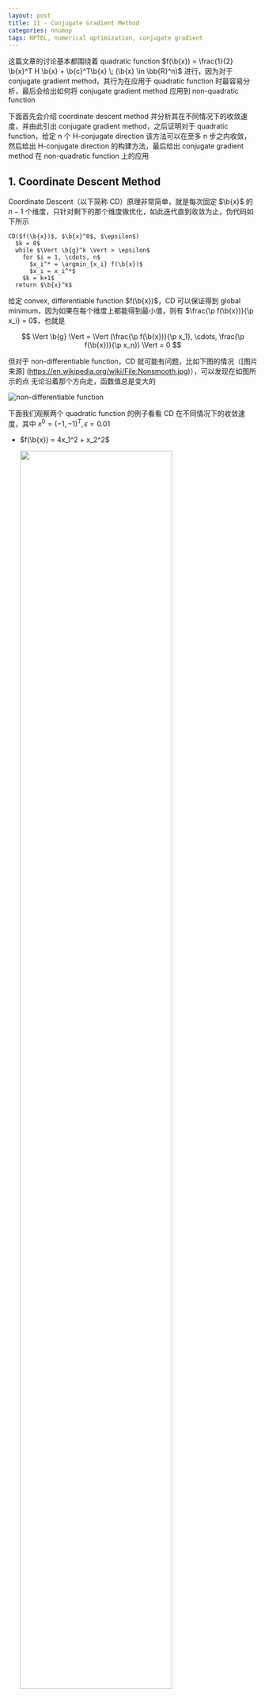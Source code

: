 ```yaml
---
layout: post
title: 11 - Conjugate Gradient Method
categories: nnumop
tags: NPTEL, numerical optimization, conjugate gradient
---
```


这篇文章的讨论基本都围绕着 quadratic function $f(\b{x}) = \frac{1}{2} \b{x}^T
H \b{x} + \b{c}^T\b{x} \; (\b{x} \in \bb{R}^n)$ 进行，因为对于 conjugate gradient
method，其行为在应用于 quadratic function 时最容易分析，最后会给出如何将
conjugate gradient method 应用到 non-quadratic function

下面首先会介绍 coordinate descent method 并分析其在不同情况下的收敛速度，并由此引出
conjugate gradient method，之后证明对于 quadratic function，给定 n 个 H-conjugate
direction 该方法可以在至多 n 步之内收敛，然后给出 H-conjugate direction
的构建方法，最后给出 conjugate gradient method 在 non-quadratic function
上的应用

## 1. Coordinate Descent Method

Coordinate Descent（以下简称 CD）原理非常简单，就是每次固定 $\b{x}$ 的 $n-1$
个维度，只针对剩下的那个维度做优化，如此迭代直到收敛为止，伪代码如下所示

    CD($f(\b{x})$, $\b{x}^0$, $\epsilon$)
      $k = 0$
      while $\Vert \b{g}^k \Vert > \epsilon$
        for $i = 1, \cdots, n$
          $x_i^* = \argmin_{x_i} f(\b{x})$
          $x_i = x_i^*$
        $k = k+1$
      return $\b{x}^k$

给定 convex, differentiable function $f(\b{x})$，CD 可以保证得到 global
minimum，因为如果在每个维度上都能得到最小值，则有 $\frac{\p f(\b{x})}{\p x_i}
= 0$，也就是

$$
\Vert \b{g} \Vert = \Vert (\frac{\p f(\b{x})}{\p x_1}, \cdots,
\frac{\p f(\b{x})}{\p x_n}) \Vert = 0
$$

但对于 non-differentiable function，CD 就可能有问题，比如下图的情况（[图片来源]
(https://en.wikipedia.org/wiki/File:Nonsmooth.jpg)），可以发现在如图所示的点
无论沿着那个方向走，函数值总是变大的

![non-differentiable function](/resource/conjgrad/nonsmooth.jpg)

下面我们观察两个 quadratic function 的例子看看 CD 在不同情况下的收敛速度，其中
$x^0 = (-1, -1)^T, \epsilon = 0.01$

* $f(\b{x}) = 4x_1^2 + x_2^2$ 

    <img style="width:80%" src="/resource/conjgrad/cd1.png" />

* $f(\b{x}) = 4x_1^2 + x_2^2 - 2x_1x_2$

    <img style="width:80%" src="/resource/conjgrad/cd2.png" />

其中第一个函数用了 2 步就到达了最优点，而第二个函数用了 11 步，造成这种区别的
原因就在于 Hessian matrix，对于第一个函数，其 Hessian
$\begin{pmatrix} 8 & 0 \\\\ 0 & 2 \end{pmatrix}$ 是一个 diagonal matrix
，而第二个函数的 Hessian $\begin{pmatrix} 8 & -2 \\\\ -2 & 2 \end{pmatrix}$
则不是。Hessian 是否为 diagonal matrix 决定了函数的各个变量之间是否有相互影响，
比如第一个函数，两个变量是相互独立的，因此只要分别对两个维度各做一次优化就可以
达到 global minimum，而第二个函数则不行

## 2. Conjugate Gradient Method

如果我们从 descent direction 的角度来考虑，CD 相当于每一步选择 $\b{x}$
的某一维作为 descent direction，因此前后选出的 direction 是 orthogonal
的关系。从上面的讨论中我们知道当 Hessian 为 diagonal matrix 时，这种做法可以在
n 步之内得到最优解，若 Hessian 不是 diagonal matrix 则不能

在这一节中我们将看到，通过构建 H-orthogonal (也叫 H-conjugate) direction，而不是
orthogonal direction 我们可以保证无论 Hessian 是否为 diagonal matrix，都可以在
n 步之内达到最优解，下面我们将 Conjugate Gradient Method 简称为 CG

### 2.1 Conjugate Direction

假设 $\b{d}^0, \b{d}^1, \cdots, \b{d}^{n-1}$ 为已知的 $n$ 个 linear independent
vector，$\b{x}^0$ 为优化的初始点，则任意一个 $\b{x}$ 都可以表示为

$$ \b{x} = \b{x}^0 + \sum_{i=0}^{n-1} \a^i \b{d}^i \tag{1}$$

其中 $\a^i \in \bb{R}$（把 $\b{x}^0$ 移到左边这个等式就好理解了），记
$D = (\b{d}^0, \b{d}^1, \cdots, \b{d}^{n-1})$，$\b{a} = (\a^0, \a^1, \cdots,
\a^{n-1})$，则 quadratic function 可以表示为

$$
\begin{align*}
f(\b{x}) = & \frac{1}{2} (\b{x}^0 + D\b{a})^T H (\b{x}^0 + D\b{a}) +
\b{c}^T(\b{x}^0 + D\b{a}) \\\\
= & \frac{1}{2} \b{a}^TD^T H D\b{a} + (H\b{x}^0 + \b{c})^T D\b{a} +
(\frac{1}{2}{\b{x}^0}^T H\b{x}^0 + \b{c}^T\b{x}^0)
\end{align*}
$$

我们可以把最后的式子看成是一个以 $\b{a}$ 为变量的 quadratic function，其
Hessian 为 $D^THD$，$(D^THD)_{ij} = {\b{d}^i}^T H\b{d}^j$，如果当 $i\neq j$
时有 ${\b{d}^i}^TH\b{d}^j = 0$，也就是 $D^THD$ 为 diagonal matrix，那我们在这个以
$\b{a}$ 为变量的式子上应用 CD 就可以在 n 步之内得到最优解，其中第 i
步就得到 $\alpha^{i-1}$ 的最优值。如果我们把 $\b{d}^i$ 看成是 descent
direction，根据公式 1，我们就相当于在 n 步之内能得到了 $\b{x}$ 的最优解

实际上，对于上面的式子，我们可以直接求解出 $\a^i$ 的具体形式

$$
\begin{align*}
& \frac{\p f(\b{x})}{\p \a^i} = 0 \\\\
\Lra \; & {\b{d}^i}^T H\b{d}^i\a^i + (H\b{x}^0 + \b{c})^T\b{d}^i = 0 \\\\
\Lra \; & \a^i = -\frac{(H\b{x}^0 + \b{c})^T\b{d}^i}{ {\b{d}^i}^T H\b{d}^i} \tag{2}
\end{align*}
$$

所以如果我们能找到一种方法构建 $\b{d}^0, \cdots, \b{d}^{n-1}$ 使得 ${\b{d}^i}^T
H\b{d}^j = 0 \;\; \forall i \neq j$，我们就能在 n 步之内得到最优解

> 满足 $\b{v}^TH\b{u} = 0$ 的两个 vector 被称为 H-conjugate (或 H-orthogonal) vector

当 $H = I$ 时我们就得到了 orthogonal vector，因此 orthogonal vector 是
H-conjugate vector 的特例

Conjugate direction 是存在的，可以验证以 $H$ 的 eigenvector 作为 $\b{d}^0, \cdots,
\b{d}^{n-1}$ 就可以满足 ${\b{d}^i}^T H\b{d}^j = 0 \;\; \forall i \neq j$ 的条件，
当然这种方法构建 conjugate direction 代价大了点，因此 CG 并没有用这种方法，
在后面的小节中我们会看到 CG 是怎么做的

### 2.2 Some Basic Properties

这一小节中列出了一些 conjugate direction 相关的一些性质

> 性质 1：令 $\b{g}^i$ 表示 gradient，则 ${\b{g}^i}^T\b{d}^i = {\b{g}^0}^T\b{d}^i$

* Proof:

    $$
    \begin{align*}
    & \b{g}^i = H\b{x}^i + \b{c} = H(\b{x}^0 + \sum_{j=0}^{i-1} \a_j\b{d}^j) + \b{c}
      = \sum_{j=0}^{i-1} \a_j H \b{d}^j + \b{g}^0 \\\\
    \Lra \; & {\b{g}^i}^T\b{d}^i = \sum_{j=0}^{i-1} \a_j {\b{d}^j}^T H \b{d}^i + {\b{g}^0}^T\b{d}^i \\\\
    \Lra \; & {\b{g}^i}^T\b{d}^i = {\b{g}^0}^T\b{d}^i (\because {\b{d}^j}^T H \b{d}^i = 0 \; \forall i \neq j)
    \end{align*}
    $$

根据这一性质，公式 2 中定义的 $\a^i$ 实际上就是 exact line search 的结果

$$
\begin{align*}
& \nabla_{\a^i} f(\b{x}^i + \a^i \b{d}^i) = 0 \\\\
\Lra \; & (H(\b{x}^i + \a^i \b{d}^i) + \b{c})^T \b{d}^i = 0 \\\\
\Lra \; & \a^i = -\frac{ {\b{g}^i}^T \b{d}^i}{ {\b{d}^i}^T H \b{d}^i} =
          -\frac{ {\b{g}^0}^T \b{d}^i}{ {\b{d}^i}^T H \b{d}^i} \tag{3}
\end{align*}
$$

> 性质 2：${\b{g}^i}^T \b{d}^j = 0 \;\; \forall i > j$

* Proof:

    $$
    \begin{align*}
    {\b{g}^i}^T \b{d}^j = & (H\b{x}^i + \b{c})^T \b{d}^j \\\\
    = & \sum_{k=0}^{i-1} \a^k {\b{d}^k}^T H \b{d}^j + (H\b{x}^0 + \b{c})^T \b{d}^j \\\\
    = & \a^j{\b{d}^j}^T H \b{d}^j + (H\b{x}^0 + \b{c})^T \b{d}^j
    \end{align*}
    $$

    代入公式 2 可得最后一个公式等于 0，因此 ${\b{g}^i}^T \b{d}^j = 0$ $\EOP$

> 性质 3：$\b{d}^{0}, \cdots, \b{d}^{n-1}$ 满足 linear independent 关系

* Proof:

    $$
    \begin{align*}
    \sum_{i=0}^{n-1} a^i \b{d}^i = 0 \; \Lra \; &
    \sum_{i=0}^{n-1} a^i {\b{d}^j}^T H \b{d}^i = 0 \;\; \forall j = 0, \cdots, n-1\\\\
    \Lra \; & a^j {\b{d}^j}^T H \b{d}^j = 0 \\\\
    \Lra \; & a^j = 0 \;\; \forall j = 0, \cdots, n-1
    \end{align*}
    $$

> 性质 4：令 $\c{B}^k = \span\\{ \b{d}^0, \b{d}^1, \cdots, \b{d}^{k-1} \\},
> \b{x}^k = \b{x}^0 + \sum_{i=0}^{k-1} \a^i \b{d}^i \;\; (k \leq n)$，则
> $$\b{x}^k = \argmin_{\b{x} \in \b{x}^0 + \c{B}^k} f(\b{x})$$

* Proof:

    任何一个 $\b{x}^0 + \c{B}^k$ 中的点都可以表示为 $\b{x}^0 + \sum_{i=0}^{k-1}
    u^i \b{d}^i, u \in \bb{R}$，所以这个性质等价于

    $$
    \begin{align*}
    & f(\b{x}^0 + \sum_{i=0}^{k-1} \a^i \b{d}^i) \leq f(\b{x}^0 + \sum_{i=0}^{k-1} u^i \b{d}^i) \\\\
    \Llra & \frac{1}{2} (\b{x}^0 + \sum_{i=0}^{k-1} \a^i \b{d}^i)^T H (\b{x}^0 +
            \sum_{i=0}^{k-1} \a^i \b{d}^i) + \b{c}^T(\b{x}^0 +
            \sum_{i=0}^{k-1} \a^i \b{d}^i) \leq \\\\
          & \frac{1}{2} (\b{x}^0 + \sum_{i=0}^{k-1} u^i \b{d}^i)^T H (\b{x}^0 +
            \sum_{i=0}^{k-1} u^i \b{d}^i) + \b{c}^T(\b{x}^0 +
            \sum_{i=0}^{k-1} u^i \b{d}^i) \\\\
    \Llra & \frac{1}{2}(\sum_{i=0}^{k-1} \a^i \b{d}^i)^T H (\sum_{i=0}^{k-1} \a^i \b{d}^i) + 
            (H\b{x}^0 + \b{c})^T \sum_{i=0}^{k-1} \a^i \b{d}^i \leq \\\\
          & \frac{1}{2}(\sum_{i=0}^{k-1} u^i \b{d}^i)^T H (\sum_{i=0}^{k-1} u^i \b{d}^i) + 
            (H\b{x}^0 + \b{c})^T \sum_{i=0}^{k-1} u^i \b{d}^i \\\\
    \Llra & \sum_{i=0}^{k-1} (\frac{1}{2} {\a^i}^2 {\b{d}^i}^T H \b{d}^i + \a^i {\b{g}^0}^T \b{d}^i) \leq
            \sum_{i=0}^{k-1} (\frac{1}{2} {u^i}^2 {\b{d}^i}^T H \b{d}^i + u^i {\b{g}^0}^T \b{d}^i) \\\\
    \Llra & \sum_{i=0}^{k-1} (\frac{1}{2} {\a^i}^2 {\b{d}^i}^T H \b{d}^i + \a^i {\b{g}^i}^T \b{d}^i) \leq
            \sum_{i=0}^{k-1} (\frac{1}{2} {u^i}^2 {\b{d}^i}^T H \b{d}^i + u^i {\b{g}^i}^T \b{d}^i) \tag{4}
    \end{align*}
    $$

    所以只要不等式 3 成立，则该性质就成立

    从前面的讨论中我们知道，$\alpha^i$ 是通过 exact line search 得到的，所以有

    $$ f(\b{x}^i + \a^i \b{d}^i) \leq f(\b{x}^i + u^i\b{d}^i) $$

    通过展开这个不等式，可得

    $$
    \frac{1}{2} {\a^i}^2 {\b{d}^i}^T H \b{d}^i + \a^i {\b{g}^i}^T \b{d}^i \leq
    \frac{1}{2} {u^i}^2 {\b{d}^i}^T H \b{d}^i + u^i {\b{g}^i}^T \b{d}^i
    $$

    对该不等式从 $0$ 到 $k-1$ 做个累加就得到了不等式 3 $\EOP$

性质 4 又被成为 Expanding Subspace Theorem，它告诉我们 CG 的每一步得到的点都是
之前所有的 conjugate direction 覆盖的空间中的最优点，当 $k = n$ 时，我们就必然能得到
$\bb{R}^n$ 中的最优点

### 2.3 Creating Conjugate Direction

我们知道通过 Gram-Schmidt Procedure 可以将 $n$ 个 linear independent vector
转化为 orthogonal vector，其实用类似的方法我们也可以得到 H-conjugate vector，
这种方法也被称为 Conjugate Gram-Schmidt Procedure

假设存在 $n$ 个 linear independent vector $\b{v}^0, \cdots, \b{v}^{n-1}$，
我们可以按以下方法构建出 H-conjugate vector $\b{d}^0, \cdots, \b{d}^{n-1}$

* $\b{d}^0 = \b{v}^0$
* $\b{d}^i = \b{v}^i + \sum_{k=0}^{i-1} \beta^k \b{d}^k$

对于系数 $\beta$，根据 ${\b{d}^i}^T H\b{d}^j = 0 \; \forall i \neq j$，有

$$
\begin{align*}
& {\b{d}^j}^T H \b{d}^i = {\b{d}^j}^T H \b{v}^i + \sum_{k=0}^{i-1} \beta^k
  {\b{d}^j}^T H \b{d}^k \\\\
\Lra \; & 0 = {\b{d}^j}^T H \b{v}^i + \beta^j {\b{d}^j}^T H \b{d}^j \\\\
\Lra \; & \beta^j = -\frac{ {\b{d}^j}^T H \b{v}^i}{ {\b{d}^j}^T H \b{d}^j}
\end{align*}
$$

最后的问题就是如何得到一组 linear independent 的 $\b{v}$，答案就是用
gradient，为什么 gradient 是 linear independent 的呢？首先令 $\b{d}^0 =
-\b{g}^0$（之所以有负号是因为 negative gradient 是 descent direction），根据
2.2 性质 2 ${\b{g}^1}^T \b{d}^0 = 0$，也就是
${\b{g}^1}^T \b{g}^0 = 0$，所以 $\b{g}^1$ 和 $\b{g}^0$ linear independent，
这也就可以基于 $-\b{g}^1$ 构建 $\b{d}^1$，这样 ${\b{g}^2}^T \b{d}^1 = 0,
{\b{g}^2}^T \b{d}^0 = 0$，而 $\span\\{\b{g}^0, \b{g}^1\\} = \span\\{\b{d}^0,
\b{d}^1\\}$，所以 $\b{g}^2$ 和 $\b{g}^0, \b{g}^1$ 也是 linear independent
的，同理以此类推，$\b{g}^0, \cdots, \b{g}^{n-1}$ 都是 linear independent
关系（当然也有可能出现 $\b{g}^i = 0\; i < n$ 的情况，但无所谓，
因为遇到这种情况优化可以停止了，你已经到最优点了）这样就有

$$
\b{d}^i = -\b{g}^i + \sum_{k=0}^{i-1}
\frac{ {\b{d}^k}^T H \b{g}^i}{ {\b{d}^k}^T H \b{d}^k} \b{d}^k \tag{5}
$$

对于 quadratic function $f(\b{x})$，这个式子可以进一步简化。由于 $\b{x}^{i+1}
= \b{x}^i + \a^i\b{d}^i$，所以 $\b{g}^{i+1} = \b{g}^i + \a^i H\b{d}^i$，这样

$$H\b{d}^i = \frac{\b{g}^{i+1} - \b{g}^i}{\a^i}$$

代入公式 4 有

$$
\b{d}^i = -\b{g}^i + \sum_{k=0}^{i-1}
\frac{ {\b{g}^i}^T (\b{g}^{k+1} - \b{g}^k) }{ {\b{d}^k}^T (\b{g}^{k+1} -
\b{g}^k)} \b{d}^k \tag{6}
$$

根据 2.2 中的性质，上面这个公式中显然包含了很多等于 0 的项，去掉之后有

$$
\b{d}^i = -\b{g}^i + \frac{ {\b{g}^i}^T \b{g}^i }{ {\b{d}^{i-1}}^T \b{g}^{i-1}} \b{d}^{i-1}
$$

代入 $\b{d}^{i-1} = -\b{g}^{i-1} + \beta^{i-1} \b{d}^{i-1}$，最后变为

$$
\b{d}^i = -\b{g}^i + \frac{ {\b{g}^i}^T \b{g}^i }{ {\b{g}^{i-1}}^T
\b{g}^{i-1}} \b{d}^{i-1} \tag{7}
$$

公式 5 相对于 4 简单了很多，第 $i$ 个 direction 只依赖于第 $i-1$ 个 direction
的信息，这样实现的时候保存的信息就要少很多

### 2.4 Algorithm

公式 3 给出了 step length 的计算公式，公式 6 给出了 descent direction
的计算公式，这样 CG 算法的核心部分都已经明确了，下面给出算法的伪代码

    Input: $\b{x}^0, \epsilon$
    $k = 0$
    $\b{d}^0 = -\b{g}^0$
    while $\Vert \b{g}^k \Vert > \epsilon$
      $\a^k = -\frac{ {\b{g}^k}^T \b{d}^k}{ {\b{d}^k}^T H \b{d}^k}$
      $\b{x}^{k+1} = \b{x}^k + \a^k \b{d}^k$
      $\b{g}^{k+1} = H\b{x}^{k+1} + \b{c}$
      $\beta^k = \frac{ {\b{g}^{k+1}}^T \b{g}^{k+1} }{ {\b{g}^k}^T \b{g}^k}$
      $\b{d}^{k+1} = -\b{g}^{k+1} +  \beta^k \b{d}^k$
      $k = k + 1$
    Output: $\b{x}^k$

下面看看 CG 在 $f(\b{x}) = 4x_1^2 + x_2^2 - 2x_1x_2$ 上的应用效果

<img style="width:80%" src="/resource/conjgrad/cg.png" />

可以发现 CG 在两步之内就到达了最优点，图中的两个方向也就是 H-conjugate direction

### 2.5 CG for Non-quadratic Function

首先我们看看 CG 应用到 non-quadratic function 的伪代码

    Input: $\b{x}^0, \epsilon$
    $k = 0$
    $\b{d}^0 = -\b{g}^0$
    while $\Vert \b{g}^k \Vert > \epsilon$
      determine $\a^k$ with line search
      $\b{x}^{k+1} = \b{x}^k + \a^k \b{d}^k$
      compute $\b{g}^k$
      If $k < n - 1$
        determine $\beta^k$
        $\b{d}^{k+1} = -\b{g}^{k+1} + \beta^k \b{d}^k$
        $k = k + 1$
      else
        $\b{x}^0 = \b{x}^{k+1}$
        $\b{d}^0 = -\b{g}^{k+1}$
        $k = 0$
    Output: $\b{x}^k$

对比 quadratic function 的情况，主要有三个地方不同：

* $\a^k$ 的计算

    对于 non-quadratic function，很可能 exact line search 是做不到的，
    因此需要其他的 line search 的方法，比如 wolfe condition 之类的

* $\beta^k$ 的计算

    由于 quadratic function 的特殊性，我们有了 $\beta^k$ 的简单形式，但由于
    non-quadratic function 的复杂以及兼顾计算的方便，我们只能对 $\beta^k$
    做近似，常用的方法有 3 种

    * Fletcher-Reeves method
      $$\beta^k_{FR} = \frac{ {\b{g}^k}^T \b{g}^k}{ {\b{g}^{k-1}}^T \b{g}^{k-1}}$$
    * Polak-Ribiere method
      $$\beta^k_{PR} = \frac{ {\b{g}^k}^T (\b{g}^k - \b{g}^{k-1})}{ {\b{g}^{k-1}}^T \b{g}^{k-1}}$$
    * Hestenes-Steifel method
      $$\beta^k_{HS} = \frac{ {\b{g}^k}^T (\b{g}^k - \b{g}^{k-1})}{ (\b{g}^k - \b{g}^{k-1})^T \b{d}^{k-1}}$$

    对比公式 6，可以发现这 3 种方法都是不同程度的近似，其中 $\beta^k_{FR}$
    其实就是 quadratic function 中使用的 $\beta^k$

    关于 $\beta^k_{HS}$，它还有一点比较有意思，就是它跟 lBFGS 还能攀上点关系，
    从 [Quasi Newton Method](/nnumop/2014/07/13/NP-10-quasi-newton/)
    这篇笔记中我们知道

    $$
    B^k = B + (1 + \frac{\gamma^T B \gamma}{\delta^T \gamma}) \frac{\delta
    \delta^T}{\delta^T \gamma} - (\frac{\delta \gamma^T B + (\delta \gamma^T B)^T}
    {\delta^T \gamma})
    $$

    如果令 $B = I$，则 $B^k$ 就相当于 m = 1 情况下的 lBFGS 中使用的 $B^k$，
    如果同时使用 exact line search，则 ${\delta^{k-1}}^T\b{g}^k = 0$，则有

    $$
    \b{d}^k_{lBFGS} = -B^k\b{g}^k = -\b{g}^k + \frac{\delta \gamma^T \b{g}^k}
    {\delta^T \gamma} = -\b{g}^k + \frac{ {\b{g}^k}^T (\b{g}^k - \b{g}^{k-1})}
    { (\b{g}^k - \b{g}^{k-1})^T \b{d}^{k-1}} \b{d}^{k-1}
    $$

    可以发现 $\b{d}^{k-1}$ 前面的系数就是 $\beta^k_{HS}$

* $\b{d}$ 的重新初始化

    对应于 else 下面的那段代码。这么做是有原因的，因为对于 non-quadratic
    function，$\b{d}^{k+1} = -\b{g}^{k+1} + \beta^k \b{d}^k$ 并不能保证得到
    descent direction，所以加上 else 下面那段代码至少保证每 n 步迭代内至少有
    一步方向确实是下降的

对于 non-quadratic function，CG 对 line search 比较敏感

## 3. Reference

1. [Coordinate Descent](https://www.cs.cmu.edu/~ggordon/10725-F12/slides/25-coord-desc.pdf)

